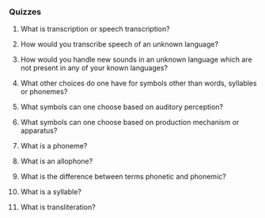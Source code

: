 ### Quizzes 



1. What is transcription or speech transcription?

2. How would you transcribe speech of an unknown language?

3. How would you handle new sounds in an unknown language which are not present in any of your known languages?

4. What other choices do one have for symbols other than words, syllables or phonemes?

5. What symbols can one choose based on auditory perception?

6. What symbols can one choose based on production mechanism or apparatus?

7. What is a phoneme?

8. What is an allophone?

9. What is the difference between terms phonetic and phonemic?

10. What is a syllable?

11. What is transliteration?




